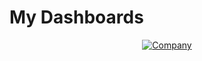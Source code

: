 # My Dashboards

<html>
  <head>
    <title>Call Center Project</title>
  </head>
    <div class='tableauPlaceholder' id='viz1710567853310' align="center" style='position: relative'>
      <noscript>
        <a href='#'>
          <img alt='Company ' src='https:&#47;&#47;public.tableau.com&#47;static&#47;images&#47;SC&#47;SCBook_17105332034130&#47;Company&#47;1_rss.png' style='border: none' />
        </a>
        </noscript>
        <object class='tableauViz'  style='display:none;'>
          <param name='host_url' value='https%3A%2F%2Fpublic.tableau.com%2F' />
          <param name='embed_code_version' value='3' />
          <param name='site_root' value='' />
          <param name='name' value='SCBook_17105332034130&#47;Company' />
          <param name='tabs' value='no' />
          <param name='toolbar' value='yes' />
          <param name='static_image' value='https:&#47;&#47;public.tableau.com&#47;static&#47;images&#47;SC&#47;SCBook_17105332034130&#47;Company&#47;1.png' />
          <param name='animate_transition' value='yes' />
          <param name='display_static_image' value='yes' />
          <param name='display_spinner' value='yes' />
          <param name='display_overlay' value='yes' />
          <param name='display_count' value='yes' />
          <param name='language' value='en-US' />
          <param name='filter' value='publish=yes' />
        </object>
      </div>
  
<script type='text/javascript'>   
        var divElement = document.getElementById('viz1710567853310');
        var vizElement = divElement.getElementsByTagName('object')[0];
        if ( divElement.offsetWidth > 800) {
          vizElement.style.width='1920px';vizElement.style.height='1107px';
        } else if ( divElement.offsetWidth > 500 ) { 
          vizElement.style.width='1920px';vizElement.style.height='1107px';
        } else { 
                vizElement.style.width='100%';
              vizElement.style.height='1327px';}                     
            var scriptElement = document.createElement('script');                   
            scriptElement.src = 'https://public.tableau.com/javascripts/api/viz_v1.js';                   
            vizElement.parentNode.insertBefore(scriptElement, vizElement);                
          </script>
</html>

